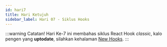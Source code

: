 ```yaml
---
id: hari7
title: Hari Ketujuh
sidebar_label: Hari 07 - Siklus Hooks
---
```


:::warning Catatan!
Hari Ke-7 ini membahas siklus React Hook _classic_, kalo pengen yang **uptodate**, silahkan kehalaman [New Hooks](newhook).
:::
